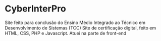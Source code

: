 # CyberInterPro
Site feito para conclusão do Ensino Médio Integrado ao Técnico em Desenvolvimento de Sistemas (TCC)
Site de certificação digital, feito em HTML, CSS, PHP e Javascript. Atuei na parte de front-end
